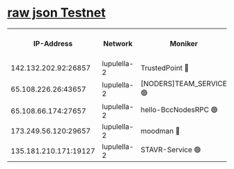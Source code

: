 [raw json Testnet](https://rpc-check.jaclalt.stavr.tech/jaclalt/rpc-jaclalt-result.json)
=

<table><tr><th>IP-Address</th><th>Network</th><th>Moniker</th><th>Latest Block Height</th><th>Earliest Block Height</th><th>Catching Up</th><th>Tx Index</th><th>Voting Power</th><th>Scan Time</th></tr><tr><td>142.132.202.92:26857</td><td>lupulella-2</td><td>TrustedPoint 🔴</td><td>6503048</td><td>6282001</td><td>False</td><td>off</td><td>5</td><td>2024-02-03T23:15:56.849928200UTC</td></tr><tr><td>65.108.226.26:43657</td><td>lupulella-2</td><td>[NODERS]TEAM_SERVICE 🟢</td><td>6503048</td><td>6282001</td><td>False</td><td>on</td><td>0</td><td>2024-02-03T23:15:57.216725982UTC</td></tr><tr><td>65.108.66.174:27657</td><td>lupulella-2</td><td>hello-BccNodesRPC 🟢</td><td>6503047</td><td>6394001</td><td>False</td><td>on</td><td>0</td><td>2024-02-03T23:15:54.223991197UTC</td></tr><tr><td>173.249.56.120:29657</td><td>lupulella-2</td><td>moodman 🔴</td><td>6503048</td><td>6403048</td><td>False</td><td>off</td><td>940134</td><td>2024-02-03T23:15:56.555927094UTC</td></tr><tr><td>135.181.210.171:19127</td><td>lupulella-2</td><td>STAVR-Service 🟢</td><td>6503046</td><td>6500401</td><td>False</td><td>on</td><td>0</td><td>2024-02-03T23:15:45.525169768UTC</td></tr></table>
